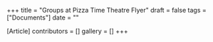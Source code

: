 +++
title = "Groups at Pizza Time Theatre Flyer"
draft = false
tags = ["Documents"]
date = ""

[Article]
contributors = []
gallery = []
+++